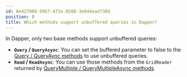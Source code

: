 ```yaml
---
id: 0e427008-58b7-4f2e-8588-3e044ead738d
position: 8
title: Which methods support unbuffered queries in Dapper?
---
```


In Dapper, only two base methods support unbuffered queries:

- **`Query` / `QueryAsync`**: You can set the buffered parameter to false to the [Query / QueryAync methods](/dapper-query/selecting-multiple-rows) to use unbuffered queries.
- **`Read` / `ReadAsync`**: You can use those methods from the `GridReader` returned by [QueryMultiple / QueryMultipleAsync methods](/dapper-query/selecting-multiple-results).
 